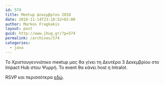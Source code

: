 ```yaml
---
id: 574
title: Meetup Δεκεμβρίου 2018
date: 2018-11-14T23:18:52+02:00
author: Markos Fragkakis
layout: post
guid: http://www.jhug.gr/?p=574
permalink: /archives/574
categories:
  - java
---
```

Το Χριστουγεννιάτικο meetup μας θα γίνει τη Δευτέρα 3 Δεκεμβρίου στο Impact Hub στου Ψυρρή. Το event θα κάνει host η Intralot.

RSVP και περισσότερα [εδώ](https://www.meetup.com/Java-Hellenic-User-Group/events/256415919/).